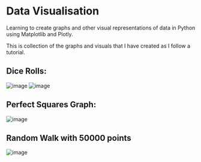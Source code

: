 # Data Visualisation
Learning to create graphs and other visual representations of data in Python using Matplotlib and Plotly.

This is collection of the graphs and visuals that I have created as I follow a tutorial. 


Dice Rolls:
---------------------------------------------------------------------------------------------------------------------------------
![image](https://user-images.githubusercontent.com/113871762/209732104-8cf5a38e-ac4e-416c-933b-2f1fed8705d8.png)
![image](https://user-images.githubusercontent.com/113871762/209732212-c14e7080-842a-438e-b786-cea3ddd188fd.png)


Perfect Squares Graph:
---
![image](https://user-images.githubusercontent.com/113871762/209732412-dd21c39f-d0e0-430c-90da-d1f1e353c941.png)

Random Walk with 50000 points
---
![image](https://user-images.githubusercontent.com/113871762/209732565-1b06bcad-e1fc-40ea-ad8e-c4a6a9bd55a3.png)


